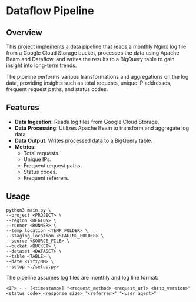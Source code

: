 # Dataflow Pipeline

## Overview

This project implements a data pipeline that reads a monthly Nginx log file from a Google Cloud Storage bucket, processes the data using Apache Beam and Dataflow, and writes the results to a BigQuery table to gain insight into long-term trends.

The pipeline performs various transformations and aggregations on the log data, providing insights such as total requests, unique IP addresses, frequent request paths, and status codes.

## Features

- **Data Ingestion**: Reads log files from Google Cloud Storage.
- **Data Processing**: Utilizes Apache Beam to transform and aggregate log data.
- **Data Output**: Writes processed data to a BigQuery table.
- **Metrics**: 
    - Total requests.
    - Unique IPs.
    - Frequent request paths.
    - Status codes.
    - Frequent referrers.

## Usage

    python3 main.py \
    --project <PROJECT> \
    --region <REGION> \
    --runner <RUNNER> \
    --temp_location <TEMP_FOLDER> \
    --staging_location <STAGING_FOLDER> \
    --source <SOURCE_FILE> \
    --bucket <BUCKET> \
    --dataset <DATASET> \
    --table <TABLE> \
    --date <YYYY/MM> \
    --setup <./setup.py>


The pipeline assumes log files are monthly and log line format:

    <IP> - - [<timestamp>] "<request_method> <request_url> <http_version>" <status_code> <response_size> "<referrer>" "<user_agent>"